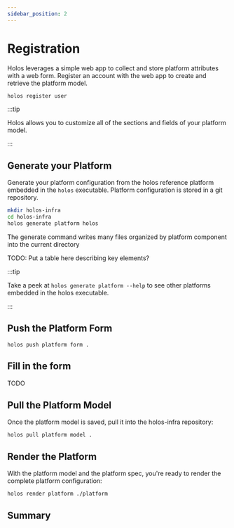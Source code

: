 ```yaml
---
sidebar_position: 2
---
```


# Registration

Holos leverages a simple web app to collect and store platform attributes with a web form.  Register an account with the web app to create and retrieve the platform model.

```
holos register user
```

:::tip

Holos allows you to customize all of the sections and fields of your platform model.

:::


## Generate your Platform

Generate your platform configuration from the holos reference platform embedded in the `holos` executable.  Platform configuration is stored in a git repository.

```bash
mkdir holos-infra
cd holos-infra
holos generate platform holos
```

The generate command writes many files organized by platform component into the current directory

TODO: Put a table here describing key elements?

:::tip

Take a peek at `holos generate platform --help` to see other platforms embedded in the holos executable.

:::

## Push the Platform Form

```
holos push platform form .
```

## Fill in the form

TODO

## Pull the Platform Model

Once the platform model is saved, pull it into the holos-infra repository:

```
holos pull platform model .
```

## Render the Platform

With the platform model and the platform spec, you're ready to render the complete platform configuration:

```
holos render platform ./platform
```

## Summary
